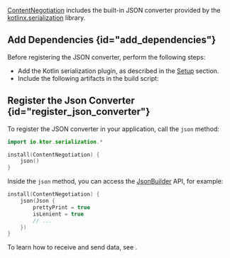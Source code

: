 [//]: # (title: kotlinx.serialization)

[ContentNegotiation](serialization.md) includes the built-in JSON converter provided by the [kotlinx.serialization](https://github.com/Kotlin/kotlinx.serialization) library.


## Add Dependencies {id="add_dependencies"}
Before registering the JSON converter, perform the following steps:

* Add the Kotlin serialization plugin, as described in the [Setup](https://github.com/Kotlin/kotlinx.serialization#setup) section. 
* Include the following artifacts in the build script:
  <var name="artifact_name" value="ktor-serialization"/>
  <include src="lib.md" include-id="add_ktor_artifact"/>


## Register the Json Converter {id="register_json_converter"}
To register the JSON converter in your application, call the `json` method:
```kotlin
import io.ktor.serialization.*

install(ContentNegotiation) {
    json()
}
```
Inside the `json` method, you can access the [JsonBuilder](https://kotlin.github.io/kotlinx.serialization/kotlinx-serialization-json/kotlinx-serialization-json/kotlinx.serialization.json/-json-builder/index.html) API, for example:
```kotlin
install(ContentNegotiation) {
    json(Json {
        prettyPrint = true
        isLenient = true
        // ...
    })
}
```
To learn how to receive and send data, see [](serialization.md#receive_send_data).
